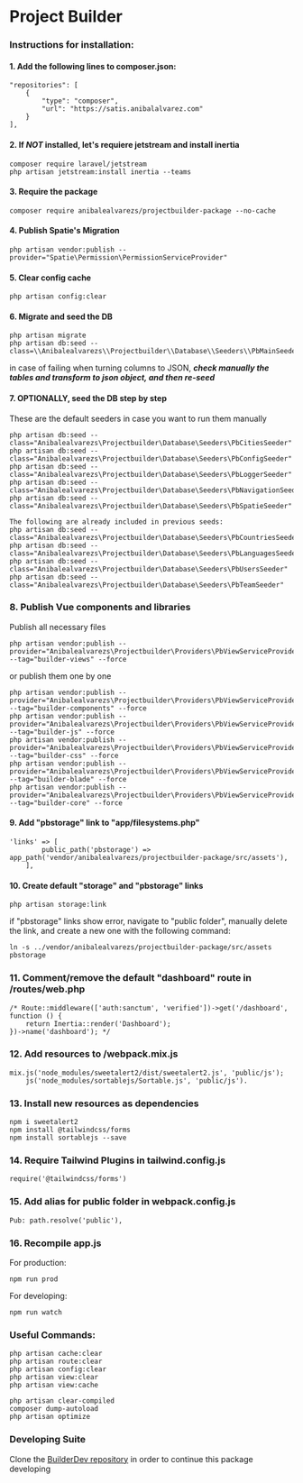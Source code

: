 # Project Builder

### Instructions for installation:

#### 1. Add the following lines to composer.json:
```
"repositories": [
    {
        "type": "composer",
        "url": "https://satis.anibalalvarez.com"
    }
],
```

#### 2. If ***NOT*** installed, let's requiere jetstream and install inertia
```
composer require laravel/jetstream
php artisan jetstream:install inertia --teams
```

#### 3. Require the package
```
composer require anibalealvarezs/projectbuilder-package --no-cache
```

#### 4. Publish Spatie's Migration
```
php artisan vendor:publish --provider="Spatie\Permission\PermissionServiceProvider"
```

#### 5. Clear config cache
```
php artisan config:clear
```

#### 6. Migrate and seed the DB
```
php artisan migrate
php artisan db:seed --class=\\Anibalealvarezs\\Projectbuilder\\Database\\Seeders\\PbMainSeeder
```
in case of failing when turning columns to JSON, ***check manually the tables and transform to json object, and then re-seed***

#### 7. OPTIONALLY, seed the DB step by step
These are the default seeders in case you want to run them manually
```
php artisan db:seed --class="Anibalealvarezs\Projectbuilder\Database\Seeders\PbCitiesSeeder"
php artisan db:seed --class="Anibalealvarezs\Projectbuilder\Database\Seeders\PbConfigSeeder"
php artisan db:seed --class="Anibalealvarezs\Projectbuilder\Database\Seeders\PbLoggerSeeder"
php artisan db:seed --class="Anibalealvarezs\Projectbuilder\Database\Seeders\PbNavigationSeeder"
php artisan db:seed --class="Anibalealvarezs\Projectbuilder\Database\Seeders\PbSpatieSeeder"

The following are already included in previous seeds:
php artisan db:seed --class="Anibalealvarezs\Projectbuilder\Database\Seeders\PbCountriesSeeder"
php artisan db:seed --class="Anibalealvarezs\Projectbuilder\Database\Seeders\PbLanguagesSeeder"
php artisan db:seed --class="Anibalealvarezs\Projectbuilder\Database\Seeders\PbUsersSeeder"
php artisan db:seed --class="Anibalealvarezs\Projectbuilder\Database\Seeders\PbTeamSeeder"
```

### 8. Publish Vue components and libraries
Publish all necessary files
```
php artisan vendor:publish --provider="Anibalealvarezs\Projectbuilder\Providers\PbViewServiceProvider" --tag="builder-views" --force
```
or publish them one by one
```
php artisan vendor:publish --provider="Anibalealvarezs\Projectbuilder\Providers\PbViewServiceProvider" --tag="builder-components" --force
php artisan vendor:publish --provider="Anibalealvarezs\Projectbuilder\Providers\PbViewServiceProvider" --tag="builder-js" --force
php artisan vendor:publish --provider="Anibalealvarezs\Projectbuilder\Providers\PbViewServiceProvider" --tag="builder-css" --force
php artisan vendor:publish --provider="Anibalealvarezs\Projectbuilder\Providers\PbViewServiceProvider" --tag="builder-blade" --force
php artisan vendor:publish --provider="Anibalealvarezs\Projectbuilder\Providers\PbViewServiceProvider" --tag="builder-core" --force
```

#### 9. Add "pbstorage" link to "app/filesystems.php"
```
'links' => [
        public_path('pbstorage') => app_path('vendor/anibalealvarezs/projectbuilder-package/src/assets'),
    ],
```

#### 10. Create default "storage" and "pbstorage" links
```
php artisan storage:link
```
if "pbstorage" links show error, navigate to "public folder", manually delete the link, and create a new one with the following command:
```
ln -s ../vendor/anibalealvarezs/projectbuilder-package/src/assets pbstorage
```

### 11. Comment/remove the default "dashboard" route in /routes/web.php
```
/* Route::middleware(['auth:sanctum', 'verified'])->get('/dashboard', function () {
    return Inertia::render('Dashboard');
})->name('dashboard'); */
```

### 12. Add resources to /webpack.mix.js
```
mix.js('node_modules/sweetalert2/dist/sweetalert2.js', 'public/js');
    js('node_modules/sortablejs/Sortable.js', 'public/js').
```

### 13. Install new resources as dependencies
```
npm i sweetalert2
npm install @tailwindcss/forms
npm install sortablejs --save
```

### 14. Require Tailwind Plugins in tailwind.config.js
```
require('@tailwindcss/forms')
```

### 15. Add alias for public folder in webpack.config.js
```
Pub: path.resolve('public'),
```

### 16. Recompile app.js
For production:
```
npm run prod
```
For developing:
```
npm run watch
```

### Useful Commands:

```
php artisan cache:clear
php artisan route:clear
php artisan config:clear
php artisan view:clear
php artisan view:cache

php artisan clear-compiled
composer dump-autoload
php artisan optimize
```

### Developing Suite

Clone the <a href="https://github.com/anibalealvarezs/builderdev">BuilderDev repository</a> in order to continue this package developing
